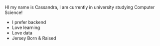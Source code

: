 HI my name is Cassandra, I am currently in university studying Computer Science!
- I prefer backend
- Love learning
- Love data
- Jersey Born & Raised
<!---
Cassy1523/Cassy1523 is a ✨ special ✨ repository because its `README.md` (this file) appears on your GitHub profile.
You can click the Preview link to take a look at your changes.
--->
